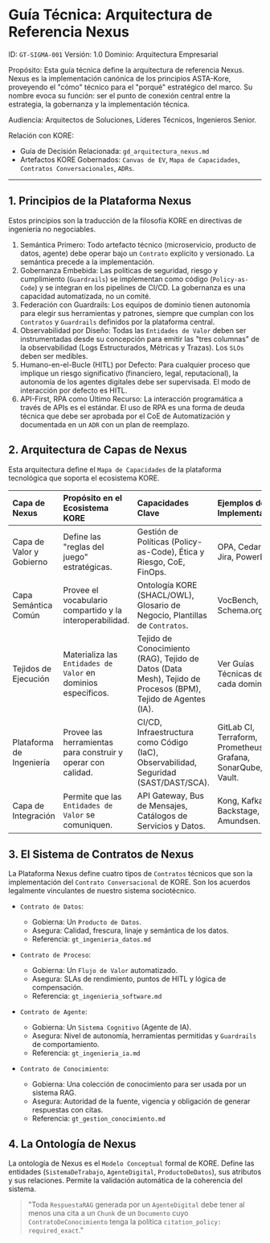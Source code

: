 # Guía Técnica: Arquitectura de Referencia Nexus

ID: `GT-SIGMA-001`
Versión: 1.0
Dominio: Arquitectura Empresarial

Propósito: Esta guía técnica define la arquitectura de referencia Nexus. Nexus es la implementación canónica de los principios ASTA-Kore, proveyendo el "cómo" técnico para el "porqué" estratégico del marco. Su nombre evoca su función: ser el punto de conexión central entre la estrategia, la gobernanza y la implementación técnica.

Audiencia: Arquitectos de Soluciones, Líderes Técnicos, Ingenieros Senior.

Relación con KORE:

* Guía de Decisión Relacionada: `gd_arquitectura_nexus.md`
* Artefactos KORE Gobernados: `Canvas de EV`, `Mapa de Capacidades`, `Contratos Conversacionales`, `ADRs`.

---

## 1. Principios de la Plataforma Nexus

Estos principios son la traducción de la filosofía KORE en directivas de ingeniería no negociables.

1. Semántica Primero: Todo artefacto técnico (microservicio, producto de datos, agente) debe operar bajo un `Contrato` explícito y versionado. La semántica precede a la implementación.
2. Gobernanza Embebida: Las políticas de seguridad, riesgo y cumplimiento (`Guardrails`) se implementan como código (`Policy-as-Code`) y se integran en los pipelines de CI/CD. La gobernanza es una capacidad automatizada, no un comité.
3. Federación con Guardrails: Los equipos de dominio tienen autonomía para elegir sus herramientas y patrones, siempre que cumplan con los `Contratos` y `Guardrails` definidos por la plataforma central.
4. Observabilidad por Diseño: Todas las `Entidades de Valor` deben ser instrumentadas desde su concepción para emitir las "tres columnas" de la observabilidad (Logs Estructurados, Métricas y Trazas). Los `SLOs` deben ser medibles.
5. Humano-en-el-Bucle (HITL) por Defecto: Para cualquier proceso que implique un riesgo significativo (financiero, legal, reputacional), la autonomía de los agentes digitales debe ser supervisada. El modo de interacción por defecto es HITL.
6. API-First, RPA como Último Recurso: La interacción programática a través de APIs es el estándar. El uso de RPA es una forma de deuda técnica que debe ser aprobada por el CoE de Automatización y documentada en un `ADR` con un plan de reemplazo.

## 2. Arquitectura de Capas de Nexus

Esta arquitectura define el `Mapa de Capacidades` de la plataforma tecnológica que soporta el ecosistema KORE.

| Capa de Nexus | Propósito en el Ecosistema KORE | Capacidades Clave | Ejemplos de Implementación | **Alternativas Soberanas / Open-Source** |
| :--- | :--- | :--- | :--- | :--- |
| Capa de Valor y Gobierno | Define las "reglas del juego" estratégicas. | Gestión de Políticas (Policy-as-Code), Ética y Riesgo, CoE, FinOps. | OPA, Cedar, Jira, PowerBI. | **OPA, Kyverno, GitLab Issues, Superset** |
| Capa Semántica Común | Provee el vocabulario compartido y la interoperabilidad. | Ontología KORE (SHACL/OWL), Glosario de Negocio, Plantillas de `Contratos`. | VocBench, Schema.org, Git. | **Git, Open-source web editors** |
| Tejidos de Ejecución | Materializa las `Entidades de Valor` en dominios específicos. | Tejido de Conocimiento (RAG), Tejido de Datos (Data Mesh), Tejido de Procesos (BPM), Tejido de Agentes (IA). | Ver Guías Técnicas de cada dominio. | **(Ver Guías Técnicas específicas)** |
| Plataforma de Ingeniería | Provee las herramientas para construir y operar con calidad. | CI/CD, Infraestructura como Código (IaC), Observabilidad, Seguridad (SAST/DAST/SCA). | GitLab CI, Terraform, Prometheus, Grafana, SonarQube, Vault. | **Jenkins, OpenTofu, VictoriaMetrics, Trivy, Vault** |
| Capa de Integración | Permite que las `Entidades de Valor` se comuniquen. | API Gateway, Bus de Mensajes, Catálogos de Servicios y Datos. | Kong, Kafka, Backstage, Amundsen. | **Apache APISIX, RabbitMQ, NATS, Backstage** |

## 3. El Sistema de Contratos de Nexus

La Plataforma Nexus define cuatro tipos de `Contratos` técnicos que son la implementación del `Contrato Conversacional` de KORE. Son los acuerdos legalmente vinculantes de nuestro sistema sociotécnico.

* `Contrato de Datos`:
  * Gobierna: Un `Producto de Datos`.
  * Asegura: Calidad, frescura, linaje y semántica de los datos.
  * Referencia: `gt_ingenieria_datos.md`

* `Contrato de Proceso`:
  * Gobierna: Un `Flujo de Valor` automatizado.
  * Asegura: SLAs de rendimiento, puntos de HITL y lógica de compensación.
  * Referencia: `gt_ingenieria_software.md`

* `Contrato de Agente`:
  * Gobierna: Un `Sistema Cognitivo` (Agente de IA).
  * Asegura: Nivel de autonomía, herramientas permitidas y `Guardrails` de comportamiento.
  * Referencia: `gt_ingenieria_ia.md`

* `Contrato de Conocimiento`:
  * Gobierna: Una colección de conocimiento para ser usada por un sistema RAG.
  * Asegura: Autoridad de la fuente, vigencia y obligación de generar respuestas con citas.
  * Referencia: `gt_gestion_conocimiento.md`

## 4. La Ontología de Nexus

La ontología de Nexus es el `Modelo Conceptual` formal de KORE. Define las entidades (`SistemaDeTrabajo`, `AgenteDigital`, `ProductoDeDatos`), sus atributos y sus relaciones. Permite la validación automática de la coherencia del sistema.
> "Toda `RespuestaRAG` generada por un `AgenteDigital` debe tener al menos una cita a un `Chunk` de un `Documento` cuyo `ContratoDeConocimiento` tenga la política `citation_policy: required_exact`."
